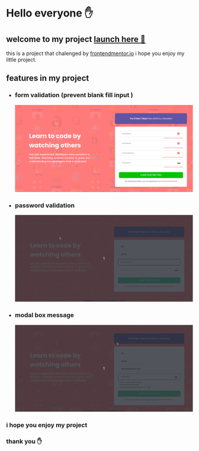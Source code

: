 # Hello everyone ✋
## welcome to my project [launch here 🚀](https://rio-rifaldi.github.io/intro-component-signup/app/index.html)

this is a project that chalenged by [frontendmentor.io](https://www.frontendmentor.io/home) i hope you enjoy my little project.

## features in my project

- ### form validation (prevent blank fill input )
    <img src="./images/Screenshot%20from%202022-08-14%2016-23-32.png" alt="prevent blank fill" width ="850">
    
- ### password validation
    <img src="./gif_image/gif-password.gif" max-width ="850" alt="password validation">

- ### modal box message
    <img src="./gif_image/gif-modal-box.gif" max-width ="850" alt="box modal message">


### i hope you enjoy my project
### thank you ✋